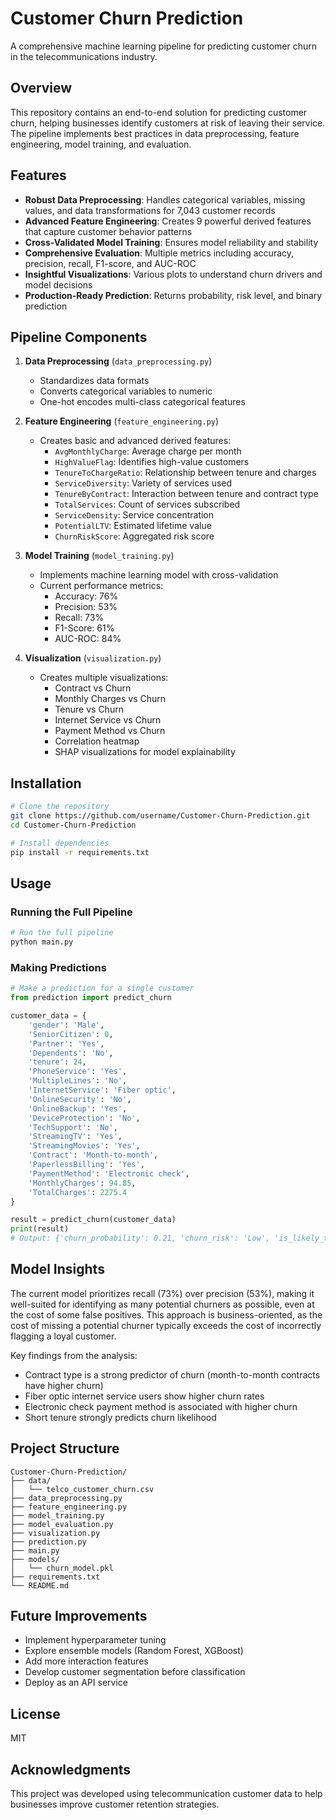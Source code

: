 # Customer Churn Prediction

A comprehensive machine learning pipeline for predicting customer churn in the telecommunications industry.

## Overview

This repository contains an end-to-end solution for predicting customer churn, helping businesses identify customers at risk of leaving their service. The pipeline implements best practices in data preprocessing, feature engineering, model training, and evaluation.

## Features

- **Robust Data Preprocessing**: Handles categorical variables, missing values, and data transformations for 7,043 customer records
- **Advanced Feature Engineering**: Creates 9 powerful derived features that capture customer behavior patterns
- **Cross-Validated Model Training**: Ensures model reliability and stability
- **Comprehensive Evaluation**: Multiple metrics including accuracy, precision, recall, F1-score, and AUC-ROC
- **Insightful Visualizations**: Various plots to understand churn drivers and model decisions
- **Production-Ready Prediction**: Returns probability, risk level, and binary prediction

## Pipeline Components

1. **Data Preprocessing** (`data_preprocessing.py`)
   - Standardizes data formats
   - Converts categorical variables to numeric
   - One-hot encodes multi-class categorical features

2. **Feature Engineering** (`feature_engineering.py`)
   - Creates basic and advanced derived features:
     - `AvgMonthlyCharge`: Average charge per month
     - `HighValueFlag`: Identifies high-value customers
     - `TenureToChargeRatio`: Relationship between tenure and charges
     - `ServiceDiversity`: Variety of services used
     - `TenureByContract`: Interaction between tenure and contract type
     - `TotalServices`: Count of services subscribed
     - `ServiceDensity`: Service concentration
     - `PotentialLTV`: Estimated lifetime value
     - `ChurnRiskScore`: Aggregated risk score

3. **Model Training** (`model_training.py`)
   - Implements machine learning model with cross-validation
   - Current performance metrics:
     - Accuracy: 76%
     - Precision: 53%
     - Recall: 73%
     - F1-Score: 61%
     - AUC-ROC: 84%

4. **Visualization** (`visualization.py`)
   - Creates multiple visualizations:
     - Contract vs Churn
     - Monthly Charges vs Churn
     - Tenure vs Churn
     - Internet Service vs Churn
     - Payment Method vs Churn
     - Correlation heatmap
     - SHAP visualizations for model explainability

## Installation

```bash
# Clone the repository
git clone https://github.com/username/Customer-Churn-Prediction.git
cd Customer-Churn-Prediction

# Install dependencies
pip install -r requirements.txt
```

## Usage

### Running the Full Pipeline

```python
# Run the full pipeline
python main.py
```

### Making Predictions

```python
# Make a prediction for a single customer
from prediction import predict_churn

customer_data = {
    'gender': 'Male',
    'SeniorCitizen': 0,
    'Partner': 'Yes',
    'Dependents': 'No',
    'tenure': 24,
    'PhoneService': 'Yes',
    'MultipleLines': 'No',
    'InternetService': 'Fiber optic',
    'OnlineSecurity': 'No',
    'OnlineBackup': 'Yes',
    'DeviceProtection': 'No',
    'TechSupport': 'No',
    'StreamingTV': 'Yes',
    'StreamingMovies': 'Yes',
    'Contract': 'Month-to-month',
    'PaperlessBilling': 'Yes',
    'PaymentMethod': 'Electronic check',
    'MonthlyCharges': 94.85,
    'TotalCharges': 2275.4
}

result = predict_churn(customer_data)
print(result)
# Output: {'churn_probability': 0.21, 'churn_risk': 'Low', 'is_likely_to_churn': False}
```

## Model Insights

The current model prioritizes recall (73%) over precision (53%), making it well-suited for identifying as many potential churners as possible, even at the cost of some false positives. This approach is business-oriented, as the cost of missing a potential churner typically exceeds the cost of incorrectly flagging a loyal customer.

Key findings from the analysis:
- Contract type is a strong predictor of churn (month-to-month contracts have higher churn)
- Fiber optic internet service users show higher churn rates
- Electronic check payment method is associated with higher churn
- Short tenure strongly predicts churn likelihood

## Project Structure

```
Customer-Churn-Prediction/
├── data/
│   └── telco_customer_churn.csv
├── data_preprocessing.py
├── feature_engineering.py
├── model_training.py
├── model_evaluation.py
├── visualization.py
├── prediction.py
├── main.py
├── models/
│   └── churn_model.pkl
├── requirements.txt
└── README.md
```

## Future Improvements

- Implement hyperparameter tuning
- Explore ensemble models (Random Forest, XGBoost)
- Add more interaction features
- Develop customer segmentation before classification
- Deploy as an API service

## License

MIT

## Acknowledgments

This project was developed using telecommunication customer data to help businesses improve customer retention strategies.
